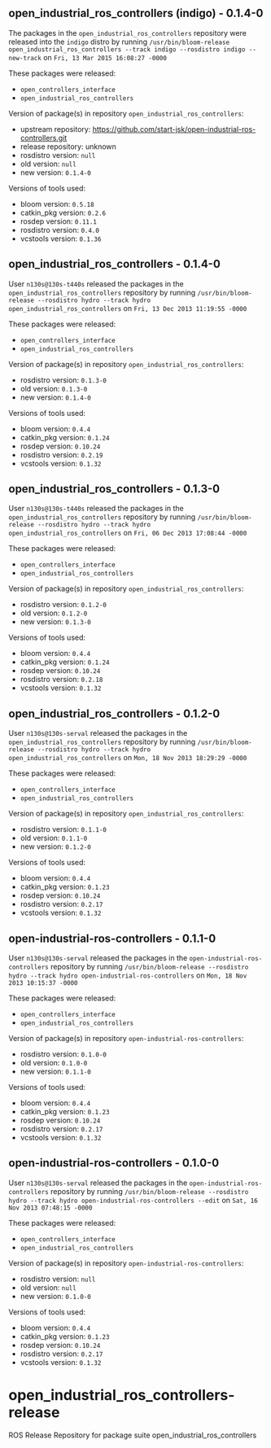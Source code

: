 ## open_industrial_ros_controllers (indigo) - 0.1.4-0

The packages in the `open_industrial_ros_controllers` repository were released into the `indigo` distro by running `/usr/bin/bloom-release open_industrial_ros_controllers --track indigo --rosdistro indigo --new-track` on `Fri, 13 Mar 2015 16:08:27 -0000`

These packages were released:
- `open_controllers_interface`
- `open_industrial_ros_controllers`

Version of package(s) in repository `open_industrial_ros_controllers`:
- upstream repository: https://github.com/start-jsk/open-industrial-ros-controllers.git
- release repository: unknown
- rosdistro version: `null`
- old version: `null`
- new version: `0.1.4-0`

Versions of tools used:
- bloom version: `0.5.18`
- catkin_pkg version: `0.2.6`
- rosdep version: `0.11.1`
- rosdistro version: `0.4.0`
- vcstools version: `0.1.36`


## open_industrial_ros_controllers - 0.1.4-0

User `n130s@130s-t440s` released the packages in the `open_industrial_ros_controllers` repository by running `/usr/bin/bloom-release --rosdistro hydro --track hydro open_industrial_ros_controllers` on `Fri, 13 Dec 2013 11:19:55 -0000`

These packages were released:
- `open_controllers_interface`
- `open_industrial_ros_controllers`

Version of package(s) in repository `open_industrial_ros_controllers`:
- rosdistro version: `0.1.3-0`
- old version: `0.1.3-0`
- new version: `0.1.4-0`

Versions of tools used:
- bloom version: `0.4.4`
- catkin_pkg version: `0.1.24`
- rosdep version: `0.10.24`
- rosdistro version: `0.2.19`
- vcstools version: `0.1.32`


## open_industrial_ros_controllers - 0.1.3-0

User `n130s@130s-t440s` released the packages in the `open_industrial_ros_controllers` repository by running `/usr/bin/bloom-release --rosdistro hydro --track hydro open_industrial_ros_controllers` on `Fri, 06 Dec 2013 17:08:44 -0000`

These packages were released:
- `open_controllers_interface`
- `open_industrial_ros_controllers`

Version of package(s) in repository `open_industrial_ros_controllers`:
- rosdistro version: `0.1.2-0`
- old version: `0.1.2-0`
- new version: `0.1.3-0`

Versions of tools used:
- bloom version: `0.4.4`
- catkin_pkg version: `0.1.24`
- rosdep version: `0.10.24`
- rosdistro version: `0.2.18`
- vcstools version: `0.1.32`


## open_industrial_ros_controllers - 0.1.2-0

User `n130s@130s-serval` released the packages in the `open_industrial_ros_controllers` repository by running `/usr/bin/bloom-release --rosdistro hydro --track hydro open_industrial_ros_controllers` on `Mon, 18 Nov 2013 18:29:29 -0000`

These packages were released:
- `open_controllers_interface`
- `open_industrial_ros_controllers`

Version of package(s) in repository `open_industrial_ros_controllers`:
- rosdistro version: `0.1.1-0`
- old version: `0.1.1-0`
- new version: `0.1.2-0`

Versions of tools used:
- bloom version: `0.4.4`
- catkin_pkg version: `0.1.23`
- rosdep version: `0.10.24`
- rosdistro version: `0.2.17`
- vcstools version: `0.1.32`


## open-industrial-ros-controllers - 0.1.1-0

User `n130s@130s-serval` released the packages in the `open-industrial-ros-controllers` repository by running `/usr/bin/bloom-release --rosdistro hydro --track hydro open-industrial-ros-controllers` on `Mon, 18 Nov 2013 10:15:37 -0000`

These packages were released:
- `open_controllers_interface`
- `open_industrial_ros_controllers`

Version of package(s) in repository `open-industrial-ros-controllers`:
- rosdistro version: `0.1.0-0`
- old version: `0.1.0-0`
- new version: `0.1.1-0`

Versions of tools used:
- bloom version: `0.4.4`
- catkin_pkg version: `0.1.23`
- rosdep version: `0.10.24`
- rosdistro version: `0.2.17`
- vcstools version: `0.1.32`


## open-industrial-ros-controllers - 0.1.0-0

User `n130s@130s-serval` released the packages in the `open-industrial-ros-controllers` repository by running `/usr/bin/bloom-release --rosdistro hydro --track hydro open-industrial-ros-controllers --edit` on `Sat, 16 Nov 2013 07:48:15 -0000`

These packages were released:
- `open_controllers_interface`
- `open_industrial_ros_controllers`

Version of package(s) in repository `open-industrial-ros-controllers`:
- rosdistro version: `null`
- old version: `null`
- new version: `0.1.0-0`

Versions of tools used:
- bloom version: `0.4.4`
- catkin_pkg version: `0.1.23`
- rosdep version: `0.10.24`
- rosdistro version: `0.2.17`
- vcstools version: `0.1.32`


open_industrial_ros_controllers-release
=======================================

ROS Release Repository for package suite open_industrial_ros_controllers

